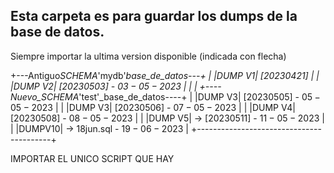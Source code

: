 ## Esta carpeta es para guardar los dumps de la base de datos.

Siempre importar la ultima version disponible (indicada con flecha)

+---Antiguo*SCHEMA*'mydb'_base_de_datos---+
| |DUMP V1| [20230421] |
| |DUMP V2| [20230503] - $03-05-2023$ |
| |
+----Nuevo_SCHEMA_'test'\_base_de_datos----+
| |DUMP V3| [20230505] - $05-05-2023$ |
| |DUMP V3| [20230506] - $07-05-2023$ |
| |DUMP V4| [20230508] - $08-05-2023$ |
| |DUMP V5| -> [20230511] - $11-05-2023$ |
| |DUMPV10| -> 18jun.sql - $19-06-2023$ |
+-----------------------------------------+

IMPORTAR EL UNICO SCRIPT QUE HAY
